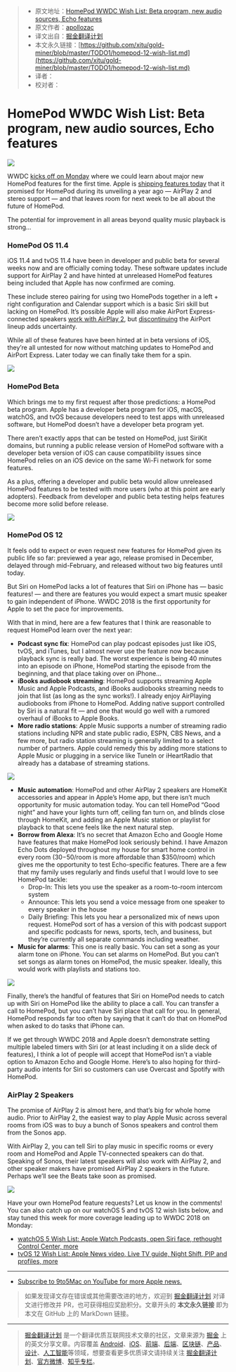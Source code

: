 > * 原文地址：[HomePod WWDC Wish List: Beta program, new audio sources, Echo features](https://9to5mac.com/2018/05/29/homepod-12-wish-list/)
> * 原文作者：[apollozac](https://twitter.com/apollozac)
> * 译文出自：[掘金翻译计划](https://github.com/xitu/gold-miner)
> * 本文永久链接：[https://github.com/xitu/gold-miner/blob/master/TODO1/homepod-12-wish-list.md](https://github.com/xitu/gold-miner/blob/master/TODO1/homepod-12-wish-list.md)
> * 译者：
> * 校对者：

# HomePod WWDC Wish List: Beta program, new audio sources, Echo features

![](https://9to5mac.files.wordpress.com/2018/02/homepod-design-2.jpg?quality=82&w=2000#038;strip=all&w=1600)

WWDC [kicks off on Monday](https://9to5mac.com/2018/05/22/wwdc-2018-keynote-date/) where we could learn about major new HomePod features for the first time. Apple is [shipping features today](https://9to5mac.com/2018/05/29/ios-11-4-coming-today-homepod-gains-multiroom-audio-and-stereo-pairing-with-airplay-2/) that it promised for HomePod during its unveiling a year ago — AirPlay 2 and stereo support — and that leaves room for next week to be all about the future of HomePod.

The potential for improvement in all areas beyond quality music playback is strong…

### HomePod OS 11.4

iOS 11.4 and tvOS 11.4 have been in developer and public beta for several weeks now and are officially coming today. These software updates include support for AirPlay 2 and have hinted at unreleased HomePod features being included that Apple has now confirmed are coming.

These include stereo pairing for using two HomePods together in a left + right configuration and Calendar support which is a basic Siri skill but lacking on HomePod. It’s possible Apple will also make AirPort Express-connected speakers [work with AirPlay 2](https://9to5mac.com/2018/04/04/airplay-2-airport-express/), but [discontinuing](https://9to5mac.com/2018/04/26/apple-airport-cancellation/) the AirPort lineup adds uncertainty.

While all of these features have been hinted at in beta versions of iOS, they’re all untested for now without matching updates to HomePod and AirPort Express. Later today we can finally take them for a spin.

![](https://9to5mac.files.wordpress.com/2018/04/homepod.jpg?quality=82&strip=all&strip=all)

### HomePod Beta

Which brings me to my first request after those predictions: a HomePod beta program. Apple has a developer beta program for iOS, macOS, watchOS, and tvOS because developers need to test apps with unreleased software, but HomePod doesn’t have a developer beta program yet.

There aren’t exactly apps that can be tested on HomePod, just SiriKit domains, but running a public release version of HomePod software with a developer beta version of iOS can cause compatibility issues since HomePod relies on an iOS device on the same Wi-Fi network for some features.

As a plus, offering a developer and public beta would allow unreleased HomePod features to be tested with more users (who at this point are early adopters). Feedback from developer and public beta testing helps features become more solid before release.

![](https://9to5mac.files.wordpress.com/2018/03/homepod-update.jpg?quality=82&strip=all&strip=all)

### HomePod OS 12

It feels odd to expect or even request new features for HomePod given its public life so far: previewed a year ago, release promised in December, delayed through mid-February, and released without two big features until today.

But Siri on HomePod lacks a lot of features that Siri on iPhone has — basic features! — and there are features you would expect a smart music speaker to gain independent of iPhone. WWDC 2018 is the first opportunity for Apple to set the pace for improvements.

With that in mind, here are a few features that I think are reasonable to request HomePod learn over the next year:

*   **Podcast sync fix**: HomePod can play podcast episodes just like iOS, tvOS, and iTunes, but I almost never use the feature now because playback sync is really bad. The worst experience is being 40 minutes into an episode on iPhone, HomePod starting the episode from the beginning, and that place taking over on iPhone…
*   **iBooks audiobook streaming**: HomePod supports streaming Apple Music and Apple Podcasts, and iBooks audiobooks streaming needs to join that list (as long as the sync works!). I already enjoy AirPlaying audiobooks from iPhone to HomePod. Adding native support controlled by Siri is a natural fit — and one that would go well with a rumored overhaul of iBooks to Apple Books.
*   **More radio stations**: Apple Music supports a number of streaming radio stations including NPR and state public radio, ESPN, CBS News, and a few more, but radio station streaming is generally limited to a select number of partners. Apple could remedy this by adding more stations to Apple Music or plugging in a service like TuneIn or iHeartRadio that already has a database of streaming stations.

![](https://9to5mac.files.wordpress.com/2018/04/homepod-side.jpg?quality=82&strip=all&strip=all)

*   **Music** **automation**: HomePod and other AirPlay 2 speakers are HomeKit accessories and appear in Apple’s Home app, but there isn’t much opportunity for music automation today. You can tell HomePod “Good night” and have your lights turn off, ceiling fan turn on, and blinds close through HomeKit, and adding an Apple Music station or playlist for playback to that scene feels like the next natural step.
*   **Borrow from Alexa**: It’s no secret that Amazon Echo and Google Home have features that make HomePod look seriously behind. I have Amazon Echo Dots deployed throughout my house for smart home control in every room ($30-$50/room is more affordable than $350/room) which gives me the opportunity to test Echo-specific features. There are a few that my family uses regularly and finds useful that I would love to see HomePod tackle:
    *   Drop-In: This lets you use the speaker as a room-to-room intercom system
    *   Announce: This lets you send a voice message from one speaker to every speaker in the house
    *   Daily Briefing: This lets you hear a personalized mix of news upon request. HomePod sort of has a version of this with podcast support and specific podcasts for news, sports, tech, and business, but they’re currently all separate commands including weather.
*   **Music for alarms**: This one is really basic. You can set a song as your alarm tone on iPhone. You can set alarms on HomePod. But you can’t set songs as alarm tones on HomePod, the music speaker. Ideally, this would work with playlists and stations too.

![](https://9to5mac.files.wordpress.com/2018/03/homepod-overhead.jpg?quality=82&strip=all&strip=all)

Finally, there’s the handful of features that Siri on HomePod needs to catch up with Siri on HomePod like the ability to place a call. You can transfer a call to HomePod, but you can’t have Siri place that call for you. In general, HomePod responds far too often by saying that it can’t do that on HomePod when asked to do tasks that iPhone can.

If we get through WWDC 2018 and Apple doesn’t demonstrate setting multiple labeled timers with Siri (or at least including it on a slide deck of features), I think a lot of people will accept that HomePod isn’t a viable option to Amazon Echo and Google Home. Here’s to also hoping for third-party audio intents for Siri so customers can use Overcast and Spotify with HomePod.

### AirPlay 2 Speakers

The promise of AirPlay 2 is almost here, and that’s big for whole home audio. Prior to AirPlay 2, the easiest way to play Apple Music across several rooms from iOS was to buy a bunch of Sonos speakers and control them from the Sonos app.

With AirPlay 2, you can tell Siri to play music in specific rooms or every room and HomePod and Apple TV-connected speakers can do that. Speaking of Sonos, their latest speakers will also work with AirPlay 2, and other speaker makers have promised AirPlay 2 speakers in the future. Perhaps we’ll see the Beats take soon as promised.

![](https://9to5mac.files.wordpress.com/2017/11/airplay-2.jpg?quality=82&strip=all&strip=all)

Have your own HomePod feature requests? Let us know in the comments! You can also catch up on our watchOS 5 and tvOS 12 wish lists below, and stay tuned this week for more coverage leading up to WWDC 2018 on Monday:

*   [watchOS 5 Wish List: Apple Watch Podcasts, open Siri face, rethought Control Center, more](https://9to5mac.com/2018/04/04/watchos-5-wish-list/)
*   [tvOS 12 Wish List: Apple News video, Live TV guide, Night Shift, PIP and profiles, more](https://9to5mac.com/2018/05/07/tvos-12-wish-list/)

* * *

* [Subscribe to 9to5Mac on YouTube for more Apple news.](https://www.youtube.com/c/9to5mac?sub_confirmation=1)

> 如果发现译文存在错误或其他需要改进的地方，欢迎到 [掘金翻译计划](https://github.com/xitu/gold-miner) 对译文进行修改并 PR，也可获得相应奖励积分。文章开头的 **本文永久链接** 即为本文在 GitHub 上的 MarkDown 链接。


---

> [掘金翻译计划](https://github.com/xitu/gold-miner) 是一个翻译优质互联网技术文章的社区，文章来源为 [掘金](https://juejin.im) 上的英文分享文章。内容覆盖 [Android](https://github.com/xitu/gold-miner#android)、[iOS](https://github.com/xitu/gold-miner#ios)、[前端](https://github.com/xitu/gold-miner#前端)、[后端](https://github.com/xitu/gold-miner#后端)、[区块链](https://github.com/xitu/gold-miner#区块链)、[产品](https://github.com/xitu/gold-miner#产品)、[设计](https://github.com/xitu/gold-miner#设计)、[人工智能](https://github.com/xitu/gold-miner#人工智能)等领域，想要查看更多优质译文请持续关注 [掘金翻译计划](https://github.com/xitu/gold-miner)、[官方微博](http://weibo.com/juejinfanyi)、[知乎专栏](https://zhuanlan.zhihu.com/juejinfanyi)。
